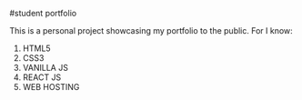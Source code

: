 #student portfolio

This is a personal project showcasing my portfolio to the public.
For I know:

1. HTML5
2. CSS3
3. VANILLA JS
4. REACT JS
5. WEB HOSTING
